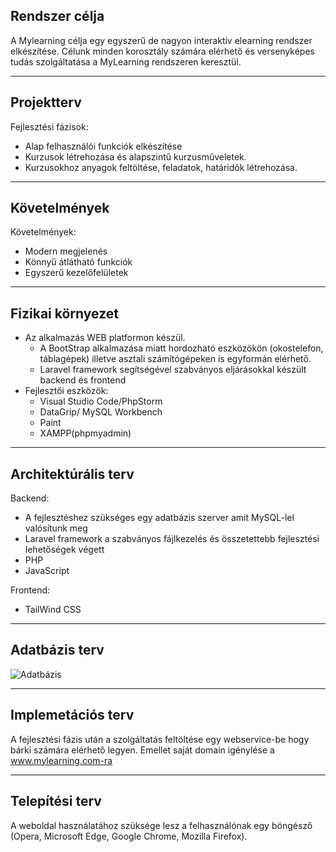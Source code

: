 ## Rendszer célja
A Mylearning célja egy egyszerű de nagyon interaktív elearning rendszer elkészítése. Célunk minden korosztály számára elérhető és versenyképes tudás szolgáltatása a MyLearning rendszeren keresztül.

--------------------------
## Projektterv
Fejlesztési fázisok:
 - Alap felhasználói funkciók elkészítése
 - Kurzusok létrehozása és alapszintű kurzusműveletek.
 - Kurzusokhoz anyagok feltöltése, feladatok, határidők létrehozása.

--------------------------
## Követelmények
Követelmények:
 - Modern megjelenés
 - Könnyű átlátható funkciók
 - Egyszerű kezelőfelületek

--------------------------
## Fizikai környezet
 - Az alkalmazás WEB platformon készül.
    - A BootStrap alkalmazása miatt hordozható eszközökön (okostelefon, táblagépek) illetve asztali számítógépeken is egyformán elérhető.
    - Laravel framework segítségével szabványos eljárásokkal készült backend és frontend
 - Fejlesztői eszközök:
    - Visual Studio Code/PhpStorm
    - DataGrip/ MySQL Workbench
    - Paint
    - XAMPP(phpmyadmin)
--------------------------
## Architektúrális terv
Backend:
 - A fejlesztéshez szükséges egy adatbázis szerver amit MySQL-lel valósítunk meg
 - Laravel framework a szabványos fájlkezelés és összetettebb fejlesztési lehetőségek végett
 - PHP
 - JavaScript
 
Frontend:
 - TailWind CSS
--------------------------
## Adatbázis terv
![Adatbázis](https://i.imgur.com/loOV19k.png)

--------------------------
## Implemetációs terv
A fejlesztési fázis után a szolgáltatás feltöltése egy webservice-be hogy bárki számára elérhető legyen. Emellet saját domain igénylése a www.mylearning.com-ra

--------------------------
## Telepítési terv
A weboldal használatához szüksége lesz a felhasználónak egy böngésző (Opera, Microsoft Edge, Google Chrome, Mozilla Firefox).
